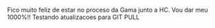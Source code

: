 Fico muito feliz de estar no proceso da Gama junto a HC.
Vou dar meu 1000%!!
Testando atualizacoes para GIT PULL
